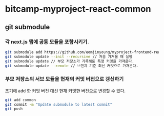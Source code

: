 # bitcamp-myproject-react-common

## git submodule

### 각 next.js 앱에 공통 모듈을 포함시키기.

```bash
git submodule add https://github.com/eomjinyoung/myproject-frontend-react-common src/common
git submodule update --init --recursive // 처음 가져올 때 실행
git submodule update // 부모 저장소가 기록해둔 특정 커밋을 가져온다.
git submodule update --remote // 브랜치 기준 최신 커밋으로 가져온다.
```

### 부모 저장소의 서브 모듈을 현재의 커밋 버전으로 갱신하기

초기에 add 한 커밋 버전 대신 현재 커밋한 버전으로 변경할 수 있다.

```bash
git add common
git commit -m "Update submodule to latest commit"
git push
```
